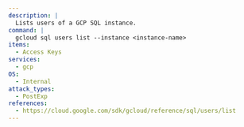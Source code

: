 ```yaml
---
description: |
  Lists users of a GCP SQL instance.
command: |
  gcloud sql users list --instance <instance-name>
items:
  - Access Keys
services:
  - gcp
OS:
  - Internal
attack_types:
  - PostExp
references:
  - https://cloud.google.com/sdk/gcloud/reference/sql/users/list
---
```

